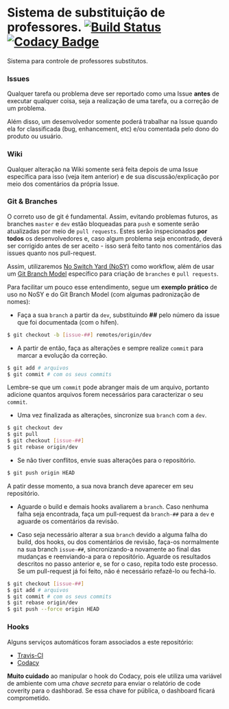 # Sistema de substituição de professores. [![Build Status](https://travis-ci.org/Prof-Calebe/substituicao.svg?branch=master)](https://travis-ci.org/Prof-Calebe/substituicao) [![Codacy Badge](https://api.codacy.com/project/badge/Grade/5baebcd1bb1b4dfb9016a7fd1e5b5200)](https://www.codacy.com/app/calebepb/substituicao?utm_source=github.com&amp;utm_medium=referral&amp;utm_content=Prof-Calebe/substituicao&amp;utm_campaign=Badge_Grade)

Sistema para controle de professores substitutos.

### Issues

Qualquer tarefa ou problema deve ser reportado como uma Issue **antes** de executar qualquer coisa, seja a realização de uma tarefa, ou a correção de um problema.

Além disso, um desenvolvedor somente poderá trabalhar na Issue quando ela for classificada (bug, enhancement, etc) e/ou comentada pelo dono do produto ou usuário.

### Wiki

Qualquer alteração na Wiki somente será feita depois de uma Issue específica para isso (veja item anterior) e de sua discussão/explicação por meio dos comentários da própria Issue.

### Git & Branches

O correto uso de git é fundamental. Assim, evitando problemas futuros, as branches `master` e `dev` estão bloqueadas para `push` e somente serão atualizadas por meio de `pull requests`. Estes serão inspecionados **por todos** os desenvolvedores e, caso algum problema seja encontrado, deverá ser corrigido antes de ser aceito - isso será feito tanto nos comentários das issues quanto nos pull-request.

Assim, utilizaremos [No Switch Yard (NoSY)](http://geant.cern.ch/content/suggested-work-flow-distributed-projects-nosy) como workflow, além de usar um [Git Branch Model](http://nvie.com/posts/a-successful-git-branching-model/) específico para criação de `branches` e `pull requests`.

Para facilitar um pouco esse entendimento, segue um **exemplo prático** de uso no NoSY e do Git Branch Model (com algumas padronização de nomes):

* Faça a sua `branch` a partir da `dev`, substituindo **##** pelo número da issue que foi documentada (com o hífen).
```bash
$ git checkout -b [issue-##] remotes/origin/dev
```

* A partir de então, faça as alterações e sempre realize `commit` para marcar a evolução da correção.
```bash
$ git add # arquivos
$ git commit # com os seus commits
```

Lembre-se que um `commit` pode abranger mais de um arquivo, portanto adicione quantos arquivos forem necessários para caracterizar o seu `commit`.

* Uma vez finalizada as alterações, sincronize sua `branch` com a `dev`.
```bash
$ git checkout dev
$ git pull
$ git checkout [issue-##]
$ git rebase origin/dev
```

* Se não tiver conflitos, envie suas alterações para o repositório.
```bash
$ git push origin HEAD
```

A patir desse momento, a sua nova branch deve aparecer em seu repositório.

* Aguarde o build e demais hooks avaliarem a `branch`. Caso nenhuma falha seja encontrada, faça um pull-request da `branch-##` para a `dev` e aguarde os comentários da revisão.

* Caso seja necessário alterar a sua `branch` devido a alguma falha do build, dos hooks, ou dos comentários de revisão, faça-os normalmente na sua branch `issue-##`, sincronizando-a novamente ao final das mudanças e reenviando-a para o repositório. Aguarde os resultados descritos no passo anterior e, se for o caso, repita todo este processo. Se um pull-request já foi feito, não é necessário refazê-lo ou fechá-lo.
```bash
$ git checkout [issue-##]
$ git add # arquivos
$ git commit # com os seus commits
$ git rebase origin/dev
$ git push --force origin HEAD
```

### Hooks

Alguns serviços automáticos foram associados a este repositório:
- [Travis-CI](https://travis-ci.org/Prof-Calebe/substituicao)
- [Codacy](https://www.codacy.com/app/calebepb/substituicao/dashboard)

**Muito cuidado** ao manipular o hook do Codacy, pois ele utiliza uma variável de ambiente com uma _chave secreta_ para enviar o relatório de code coverity para o dashborad. Se essa chave for pública, o dashboard ficará comprometido.


